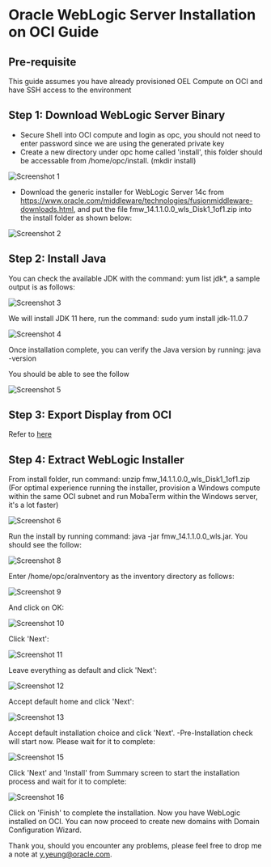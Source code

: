 # Oracle WebLogic Server Installation on OCI Guide

## Pre-requisite

This guide assumes you have already provisioned OEL Compute on OCI and have SSH access to the environment

## Step 1: Download WebLogic Server Binary

- Secure Shell into OCI compute and login as opc, you should not need to enter password since we are using the generated private key
- Create a new directory under opc home called 'install', this folder should be accessable from /home/opc/install. (mkdir install)  

![Screenshot 1](images/weblogic_install/screenshot1.jpg)  

- Download the generic installer for WebLogic Server 14c from https://www.oracle.com/middleware/technologies/fusionmiddleware-downloads.html, and put the file fmw_14.1.1.0.0_wls_Disk1_1of1.zip into the install folder as shown below:  

![Screenshot 2](images/weblogic_install/screenshot2.jpg)  

## Step 2: Install Java

You can check the available JDK with the command: yum list jdk*, a sample output is as follows:  

![Screenshot 3](images/weblogic_install/screenshot3.jpg)  

We will install JDK 11 here, run the command: sudo yum install jdk-11.0.7  

![Screenshot 4](images/weblogic_install/screenshot4.jpg)  

Once installation complete, you can verify the Java version by running: java -version  

You should be able to see the follow  

![Screenshot 5](images/weblogic_install/screenshot5.jpg)  


## Step 3: Export Display from OCI

Refer to [here](enable_display_in_oci.md)  

## Step 4: Extract WebLogic Installer

From install folder, run command: unzip fmw_14.1.1.0.0_wls_Disk1_1of1.zip (For optimal experience running the installer, provision a Windows compute within the same OCI subnet and run MobaTerm within the Windows server, it's a lot faster)    

![Screenshot 6](images/weblogic_install/screenshot6.jpg)  

Run the install by running command: java -jar fmw_14.1.1.0.0_wls.jar. You should see the follow:  

![Screenshot 8](images/weblogic_install/screenshot8.jpg)  

Enter /home/opc/oraInventory as the inventory directory as follows:  

![Screenshot 9](images/weblogic_install/screenshot9.jpg)  

And click on OK:  

![Screenshot 10](images/weblogic_install/screenshot10.jpg)  

Click 'Next':  

![Screenshot 11](images/weblogic_install/screenshot11.jpg)  

Leave everything as default and click 'Next':  

![Screenshot 12](images/weblogic_install/screenshot12.jpg)  

Accept default home and click 'Next':  

![Screenshot 13](images/weblogic_install/screenshot13.jpg)  

Accept default installation choice and click 'Next'. -Pre-Installation check will start now. Please wait for it to complete:  

![Screenshot 15](images/weblogic_install/screenshot15.jpg)  

Click 'Next' and 'Install' from Summary screen to start the installation process and wait for it to complete:  

![Screenshot 16](images/weblogic_install/screenshot16.jpg)  


Click on 'Finish' to complete the installation.  Now you have WebLogic installed on OCI. You can now proceed to create new domains with Domain Configuration Wizard.  

Thank you, should you encounter any problems, please feel free to drop me a note at y.yeung@oracle.com.
